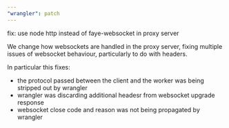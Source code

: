 ```yaml
---
"wrangler": patch
---
```


fix: use node http instead of faye-websocket in proxy server

We change how websockets are handled in the proxy server, fixing multiple issues of websocket behaviour, particularly to do with headers.

In particular this fixes:

- the protocol passed between the client and the worker was being stripped out by wrangler
- wrangler was discarding additional headesr from websocket upgrade response
- websocket close code and reason was not being propagated by wrangler
